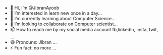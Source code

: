 - 👋 Hi, I’m @JibranAyoob
- 👀 I’m interested in learn new once in a day...
- 🌱 I’m currently learning about Computer Science...
- 💞️ I’m looking to collaborate on Computer scientist...
- 📫 How to reach me by my social media account fb,linkedIn, insta, twit, ...
- 😄 Pronouns: Jibran ...
- ⚡ Fun fact: no more ...

<!---
JibranAyoob/JibranAyoob is a ✨ special ✨ repository because its `README.md` (this file) appears on your GitHub profile.
You can click the Preview link to take a look at your changes.
--->
